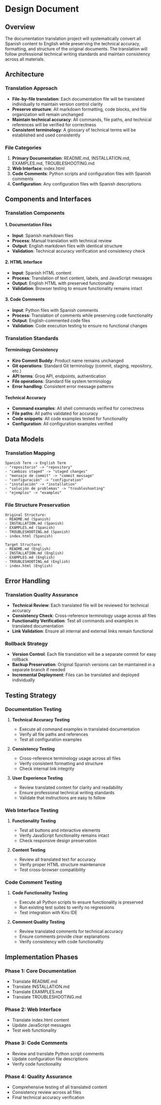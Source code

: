# Design Document

## Overview

The documentation translation project will systematically convert all Spanish content to English while preserving the technical accuracy, formatting, and structure of the original documents. The translation will follow professional technical writing standards and maintain consistency across all materials.

## Architecture

### Translation Approach
- **File-by-file translation**: Each documentation file will be translated individually to maintain version control clarity
- **Preserve structure**: All markdown formatting, code blocks, and file organization will remain unchanged
- **Maintain technical accuracy**: All commands, file paths, and technical references will be verified for correctness
- **Consistent terminology**: A glossary of technical terms will be established and used consistently

### File Categories
1. **Primary Documentation**: README.md, INSTALLATION.md, EXAMPLES.md, TROUBLESHOOTING.md
2. **Web Interface**: index.html
3. **Code Comments**: Python scripts and configuration files with Spanish comments
4. **Configuration**: Any configuration files with Spanish descriptions

## Components and Interfaces

### Translation Components

#### 1. Documentation Files
- **Input**: Spanish markdown files
- **Process**: Manual translation with technical review
- **Output**: English markdown files with identical structure
- **Validation**: Technical accuracy verification and consistency check

#### 2. HTML Interface
- **Input**: Spanish HTML content
- **Process**: Translation of text content, labels, and JavaScript messages
- **Output**: English HTML with preserved functionality
- **Validation**: Browser testing to ensure functionality remains intact

#### 3. Code Comments
- **Input**: Python files with Spanish comments
- **Process**: Translation of comments while preserving code functionality
- **Output**: English-commented code files
- **Validation**: Code execution testing to ensure no functional changes

### Translation Standards

#### Terminology Consistency
- **Kiro Commit Buddy**: Product name remains unchanged
- **Git operations**: Standard Git terminology (commit, staging, repository, etc.)
- **API terms**: Groq API, endpoints, authentication
- **File operations**: Standard file system terminology
- **Error handling**: Consistent error message patterns

#### Technical Accuracy
- **Command examples**: All shell commands verified for correctness
- **File paths**: All paths validated for accuracy
- **Code snippets**: All code examples tested for functionality
- **Configuration**: All configuration examples verified

## Data Models

### Translation Mapping
```
Spanish Term -> English Term
- "repositorio" -> "repository"
- "cambios staged" -> "staged changes"
- "mensaje de commit" -> "commit message"
- "configuración" -> "configuration"
- "instalación" -> "installation"
- "solución de problemas" -> "troubleshooting"
- "ejemplos" -> "examples"
```

### File Structure Preservation
```
Original Structure:
- README.md (Spanish)
- INSTALLATION.md (Spanish)
- EXAMPLES.md (Spanish)
- TROUBLESHOOTING.md (Spanish)
- index.html (Spanish)

Target Structure:
- README.md (English)
- INSTALLATION.md (English)
- EXAMPLES.md (English)
- TROUBLESHOOTING.md (English)
- index.html (English)
```

## Error Handling

### Translation Quality Assurance
- **Technical Review**: Each translated file will be reviewed for technical accuracy
- **Consistency Check**: Cross-reference terminology usage across all files
- **Functionality Verification**: Test all commands and examples in translated documentation
- **Link Validation**: Ensure all internal and external links remain functional

### Rollback Strategy
- **Version Control**: Each file translation will be a separate commit for easy rollback
- **Backup Preservation**: Original Spanish versions can be maintained in a separate branch if needed
- **Incremental Deployment**: Files can be translated and deployed individually

## Testing Strategy

### Documentation Testing
1. **Technical Accuracy Testing**
   - Execute all command examples in translated documentation
   - Verify all file paths and references
   - Test all configuration examples

2. **Consistency Testing**
   - Cross-reference terminology usage across all files
   - Verify consistent formatting and structure
   - Check internal link integrity

3. **User Experience Testing**
   - Review translated content for clarity and readability
   - Ensure professional technical writing standards
   - Validate that instructions are easy to follow

### Web Interface Testing
1. **Functionality Testing**
   - Test all buttons and interactive elements
   - Verify JavaScript functionality remains intact
   - Check responsive design preservation

2. **Content Testing**
   - Review all translated text for accuracy
   - Verify proper HTML structure maintenance
   - Test cross-browser compatibility

### Code Comment Testing
1. **Code Functionality Testing**
   - Execute all Python scripts to ensure functionality is preserved
   - Run existing test suites to verify no regressions
   - Test integration with Kiro IDE

2. **Comment Quality Testing**
   - Review translated comments for technical accuracy
   - Ensure comments provide clear explanations
   - Verify consistency with code functionality

## Implementation Phases

### Phase 1: Core Documentation
- Translate README.md
- Translate INSTALLATION.md
- Translate EXAMPLES.md
- Translate TROUBLESHOOTING.md

### Phase 2: Web Interface
- Translate index.html content
- Update JavaScript messages
- Test web functionality

### Phase 3: Code Comments
- Review and translate Python script comments
- Update configuration file descriptions
- Verify code functionality

### Phase 4: Quality Assurance
- Comprehensive testing of all translated content
- Consistency review across all files
- Final technical accuracy verification